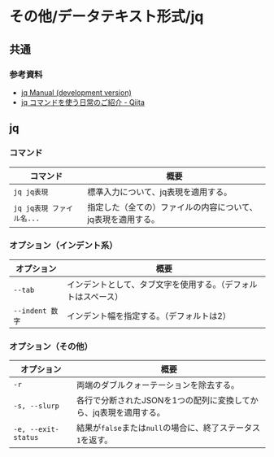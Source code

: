 # その他/データテキスト形式/jq

## 共通

### 参考資料

- [jq Manual (development version)](https://stedolan.github.io/jq/manual/)
- [jq コマンドを使う日常のご紹介 - Qiita](https://qiita.com/takeshinoda@github/items/2dec7a72930ec1f658af)

## jq

### コマンド

| コマンド                  | 概要                                                         |
| ------------------------- | ------------------------------------------------------------ |
| `jq jq表現`               | 標準入力について、jq表現を適用する。                         |
| `jq jq表現 ファイル名...` | 指定した（全ての）ファイルの内容について、jq表現を適用する。 |

### オプション（インデント系）

| オプション      | 概要                                                         |
| --------------- | ------------------------------------------------------------ |
| `--tab`         | インデントとして、タブ文字を使用する。（デフォルトはスペース） |
| `--indent 数字` | インデント幅を指定する。（デフォルトは2）                    |

### オプション（その他）

| オプション          | 概要                                                         |
| ------------------- | ------------------------------------------------------------ |
| `-r`                | 両端のダブルクォーテーションを除去する。                     |
| `-s, --slurp`       | 各行で分断されたJSONを1つの配列に変換してから、jq表現を適用する。 |
| `-e, --exit-status` | 結果が`false`または`null`の場合に、終了ステータス`1`を返す。 |
